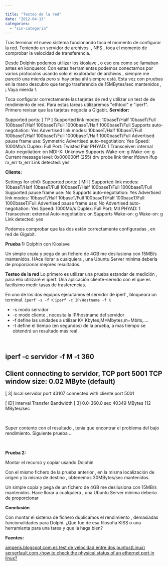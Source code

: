 ```yaml
---

title: "Testeo de la red"
date: "2012-04-13"
categories: 
  - "sin-categoria"
---
```


Tras terminar el nuevo sistema funcionando toca el momento de configurar la red. Teniendo un servidor de archivos  , NFS , toca el momento de comprobar la velocidad de transferencia.

Desde Dolphin podemos utilizar los kioslave , o eso era como se llamaban antes en konqueror. Con estas herramientas podemos conectarnos por varios protocolos usando solo el explorador de archivos , siempre me pareció una mierda pero si hay prisa ahí siempre está. Esta vez con pruebas en la mano descubro que tengo trasferencia de 15MBytes/sec mantenidos , ¡ Vaya mierda !.

Toca configurar correctamente las tarjetas de red y utilizar un test de de rendimiento de red. Para estas tareas utilizaremos "ethtool" e "iperf". Primero revisar que las tarjetas negocia a Gigabit. **Servidor:**

Supported ports: \[ TP \]
Supported link modes: 10baseT/Half 10baseT/Full
100baseT/Half 100baseT/Full
1000baseT/Half 1000baseT/Full
Supports auto-negotiation: Yes
Advertised link modes: 10baseT/Half 10baseT/Full
100baseT/Half 100baseT/Full
1000baseT/Half 1000baseT/Full
Advertised pause frame use: Symmetric
Advertised auto-negotiation: Yes
Speed: 1000Mb/s
Duplex: Full
Port: Twisted Pair
PHYAD: 1
Transceiver: internal
Auto-negotiation: on
MDI-X: Unknown
Supports Wake-on: g
Wake-on: g
Current message level: 0x000000ff (255)
drv probe link timer ifdown ifup rx\_err tx\_err
Link detected: yes

 **Cliente:**

Settings for eth0:
        Supported ports: \[ MII \]
        Supported link modes:   10baseT/Half 10baseT/Full
                                100baseT/Half 100baseT/Full
                                1000baseT/Full
        Supported pause frame use: No
        Supports auto-negotiation: Yes
        Advertised link modes:  10baseT/Half 10baseT/Full
                                100baseT/Half 100baseT/Full
                                1000baseT/Full
        Advertised pause frame use: No
        Advertised auto-negotiation: Yes
        Speed: 1000Mb/s
        Duplex: Full
        Port: MII
        PHYAD: 1
        Transceiver: external
        Auto-negotiation: on
        Supports Wake-on: g
        Wake-on: g
        Link detected: yes

Podemos comprobar que las dos están correctamente configuradas , en red de Gigabit.

**Prueba 1:** Dolphin con Kioslave

Un simple copia y pega de un fichero de 4GB me desilusiona con 15MB/s mantenidos. HAce llorar a cualquiera , una Ubuntu Server mínima debería de proporcionar mejores resultados.

**Testeo de la red** Lo primero es utilizar una prueba estandar de medición , para ello utilizaré el iperf. Una aplicación cliente-servido con el que es facilísimo medir tasas de trasferencias.

En uno de los dos equipos ejecutamos el servidor de iperf , bloqueara un terminal. `iperf -s -f K` `iperf -c IP/Hostname -f K`

- \-s modo servidor
- \-c modo cliente , necesita la IP/hostname del servidor
- \-f define las unidades a utilizar K= Kbytes,M=Mbytes,m=Mbits,....
- \-t define el tiempo (en segundos) de la prueba, a mas tiempo se obtendrá un resultado más real

 

iperf -c servidor -f M -t 360
------------------------------------------------------------
Client connecting to servidor, TCP port 5001
TCP window size: 0.02 MByte (default)
------------------------------------------------------------
\[  3\] local servidor port 43107 connected with cliente port 5001
 
\[ ID\] Interval       Transfer     Bandwidth
\[  3\]  0.0-360.0 sec  40349 MBytes   112 MBytes/sec

 

Super contento con el resultado , tenia que encontrar el problema del bajo rendimiento. Siguiente prueba ...

 

**Prueba 2:**

Montar el recurso y copiar usando Dolphin

Con el mismo fichero de la prueba anterior , en la misma localización de origen y la misma de destino , obtenemos 30MBytes/sec mantenidos.

Un simple copia y pega de un fichero de 4GB me desilusiona con 15MB/s mantenidos. Hace llorar a cualquiera , una Ubuntu Server mínima debería de proporcionar

**Conclusión**

Con montar el sistema de fichero duplicamos el rendimiento , demasiadas funcionalidades para Dolphi. ¿Que fue de esa filosofia KISS o una herramienta para una tarea y que la haga bien?

**Fuentes:**

[amperis.blogspot.com.es test de velocidad entre dos puntos(Linux)](https://amperis.blogspot.com.es/2010/06/test-de-velocidad-entre-dos-puntos-de.html) [serverfault.com ¿how to check the physical status of an ethernet port in linux?](https://serverfault.com/questions/15776/how-to-check-the-physical-status-of-an-ethernet-port-in-linux)
